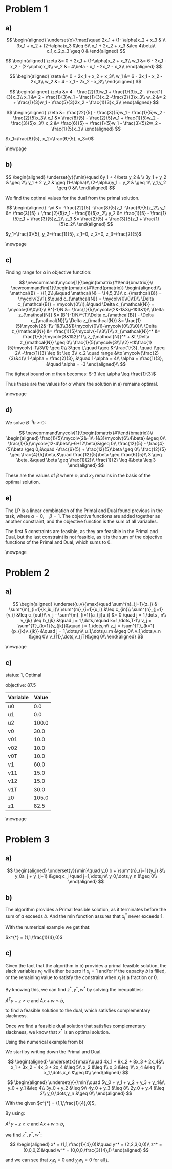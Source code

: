 # Problem 1

## a)

$$
\begin{aligned}
\underset{x}{\max}\quad 2x_1 + (1- \alpha)x_2 + x_3 & \\
3x_1 + x_2 + (2-\alpha)x_3 &\leq 6\\
x_1 + 2x_2 + x_3 &\leq 4\beta\\
x_1,x_2,x_3 \geq 0 &
\end{aligned}
$$

$$
\begin{aligned}
\zeta &= 0 + 2x_1 + (1-\alpha)x_2 + x_3\\
w_1 &= 6 - 3x_1 - x_2 - (2-\alpha)x_3\\
w_2 &= 4\beta - x_1 - 2x_2 - x_3\\
\end{aligned}
$$

$$
\begin{aligned}
\zeta &= 0 + 2x_1 + x_2 + x_3\\
w_1 &= 6 - 3x_1 - x_2 - 2x_3\\
w_2 &= 4 - x_1 - 2x_2 - x_3\\
\end{aligned}
$$

$$
\begin{aligned}
\zeta &= 4 - \frac{2}{3}w_1 + \frac{1}{3}x_2 - \frac{1}{3}x_3\\
x_1 &= 2 - \frac{1}{3}w_1 - \frac{1}{3}x_2 -\frac{2}{3}x_3\\
w_2 &= 2 + \frac{1}{3}w_1 - \frac{5}{3}2x_2 - \frac{1}{3}x_3\\
\end{aligned}
$$

$$
\begin{aligned}
\zeta &= \frac{22}{5} - \frac{3}{5}w_1 - \frac{1}{5}w_2 - \frac{2}{5}x_3\\
x_1 &= \frac{8}{5} - \frac{2}{5}w_1 + \frac{1}{5}w_2 - \frac{3}{5}x_3\\
x_2 &= \frac{6}{5} + \frac{1}{5}w_1 - \frac{3}{5}2w_2 - \frac{1}{5}x_3\\
\end{aligned}
$$


$x_1=\frac{8}{5}, x_2=\frac{6}{5}, x_3=0$

\newpage

## b)

$$
\begin{aligned}
\underset{y}{\min}\quad 6y_1 + 4\beta y_2 & \\
3y_1 + y_2 & \geq 2\\
y_1 + 2 y_2 & \geq (1-\alpha)\\
(2-\alpha)y_1 + y_2 & \geq 1\\
y_1,y_2 \geq 0 &\\
\end{aligned}
$$

We find the optimal values for the dual from the primal solution.

$$
\begin{aligned}
-\xi &= -\frac{22}{5} -\frac{8}{5}z_1 -\frac{6}{5}z_2\\
y_1 &= \frac{3}{5} + \frac{2}{5}z_1 - \frac{1}{5}z_2\\
y_2 &= \frac{1}{5} - \frac{1}{5}z_1 + \frac{3}{5}z_2\\
z_3 &= \frac{2}{5} + \frac{3}{5}z_1 + \frac{1}{5}z_2\\
\end{aligned}
$$

$y_1=\frac{3}{5}, y_2=\frac{1}{5}, z_1=0, z_2=0, z_3=\frac{2}{5}$

\newpage

## c)

Finding range for $\alpha$ in objective function:

$$
\newcommand\mycolv[1]{\begin{bmatrix}#1\end{bmatrix}}\\
\newcommand\m[1]{\begin{pmatrix}#1\end{pmatrix}} 
\begin{aligned}\\
\mathcal{B} = \{1,2\},&\quad \mathcal{N} = \{4,5,3\}\\
c_{\mathcal{B}} = \mycolv{2\\1},&\quad c_{\mathcal{N}} = \mycolv{0\\0\\1}\\
\Delta c_{\mathcal{B}} = \mycolv{0\\1},&\quad \Delta c_{\mathcal{N}} = \mycolv{0\\0\\0}\\
B^{-1}N &= \frac{1}{5}\mycolv{2&-1&3\\-1&3&1}\\
\Delta z_{\mathcal{N}} &= (B^{-1}N)^{T}\Delta c_{\mathcal{B}} - \Delta c_{\mathcal{N}}\\
\Delta z_{\mathcal{N}} &= \frac{1}{5}\mycolv{2&-1\\-1&3\\3&1}\mycolv{0\\1}-\mycolv{0\\0\\0}\\
\Delta z_{\mathcal{N}} &= \frac{1}{5}\mycolv{-1\\3\\1}\\
z_{\mathcal{N}}^* &= \frac{1}{5}\mycolv{3&1&2}^T\\
z_{\mathcal{N}}^* + &t \Delta z_{\mathcal{N}} \geq 0\\
\frac{1}{5}\mycolv{3\\1\\2}+t&\frac{1}{5}\mycolv{-1\\3\\1} \geq 0\\
3\geq t,\quad t\geq &-\frac{1}{3}, \quad t\geq -2\\
-\frac{1}{3} \leq &t \leq 3\\
x_2 \quad range &\to \mycolv{\frac{2}{3}&4}\\
1-\alpha = \frac{2}{3}, &\quad 1-\alpha = 4\\
\alpha = \frac{1}{3}, &\quad \alpha = -3
\end{aligned}\\
$$

The tighest bound on $\alpha$ then becomes: $-3 \leq \alpha \leq \frac{1}{3}$

Thus these are the values for $\alpha$ where the solution in a) remains optimal.

\newpage

## d)

We solve $B^{-1}b \geq 0$:

$$
\newcommand\mycolv[1]{\begin{bmatrix}#1\end{bmatrix}}\\
\begin{aligned}
\frac{1}{5}\mycolv{2&-1\\-1&3}\mycolv{6\\4\beta} &\geq 0\\
\frac{1}{5}\mycolv{12-4\beta\\-6+12\beta}&\geq 0\\
\frac{12}{5} - \frac{4}{5}\beta \geq 0,&\quad -\frac{6}{5} + \frac{12}{5}\beta \geq 0\\
\frac{12}{5} \geq \frac{4}{5}\beta,&\quad  \frac{12}{5}\beta \geq \frac{6}{5}\\
3 \geq \beta, &\quad \beta \geq \frac{1}{2}\\
\frac{1}{2} \leq &\beta \leq 3
\end{aligned}
$$

These are the values of $\beta$ where $x_1$ and $x_2$ remains in the basis of
the optimal solution.


## e)

The LP is a linear combination of the Primal and Dual found previous in the task,
where $\alpha =0,\quad \beta = 1$.
The objective functions are added together as another constraint, 
and the objective function is the sum of all variables.

The first 5 constraints are feasible, as they are feasible in the Primal and Dual,
but the last constraint is not feasible, as it is the sum of the objective functions 
of the Primal and Dual, which sums to 0.

\newpage

# Problem 2

## a)

$$
\begin{aligned}
\underset{u,v}{\max}\quad \sum^{n}_{j=1}{z_j} &- \sum^{m}_{i=1}{k_iu_i}\\
\sum^{m}_{i=1}{u_i} &\leq c_{in}\\
\sum^{n}_{j=1}{v_i} &\leq c_{out}\\
v_j - \sum^{m}_{i=1}{a_{ij}u_i} &= 0 \quad j = 1,\dots , n\\
v_{jk} \leq b_{jk} &\quad j = 1,\dots,n\quad k=1,\dots,T-1\\
v_j = \sum^{T}_{k=1}{v_{jk}}&\quad j = 1,\dots,n\\
z_j = \sum^{T}_{k=1}{p_{jk}v_{jk}} &\quad j = 1,\dots,n\\
u_1,\dots,u_m &\geq 0\\
v_1,\dots,v_n &\geq 0\\
v_{11},\dots,v_{jT}&\geq 0\\
\end{aligned}
$$

\newpage

## c)

status: 1, Optimal

objective: 87.5

| Variable   | Value    |
|--------------- | --------------- |
|u0   | 0.0    |
|u1   | 0.0    |
|u2   | 100.0  |
|v0   | 30.0   |
|v01   | 10.0   |
|v02   | 10.0   |
|v0T   | 10.0   |
|v1   | 60.0   |
|v11   | 15.0   |
|v12   | 15.0   |
|v1T   | 30.0   |
|z0   | 105.0  |
|z1   | 82.5   |

\newpage

# Problem 3 

## a) 

$$
\begin{aligned}
\underset{y}{\min}\quad y_0 b + \sum^{n}_{j=1}{y_j} &\\
y_0a_j + y_{j+1} &\geq c_j \quad j=1,\dots,n\\
y_0,\dots,y_n &\geq 0\\
\end{aligned}
$$

## b)

The algorithm provides a Primal feasible solution,
as it terminates before the sum of $a$ exceeds $b$.
And the min function assures that $x^{*}_j$ never exceeds $1$.

With the numerical example we get that:

$x^{*} = (1,1,\frac{1}{4},0)$


## c) 


Given the fact that the algorithm in b) provides a primal feasible solution,
the slack variables $w_j$ will either be zero if $x_j=1$ and/or if 
the capacity $b$ is filled, or the remaining 
value to satisfy the constraint when $x_j$ is a fraction or 0.

By knowing this, we can find $z^*,y^*,w^*$ by solving the inequalities:

$A^Ty - z \geq c$ and $Ax + w \leq b$,

to find a feasible solution to the dual, which satisfies complementary slackness.

Once we find a feasible dual solution that satisfies complementary slackness,
we know that $x^*$ is an optimal solution.


Using the numerical example from b)

We start by writing down the Primal and Dual.

$$
\begin{aligned}
\underset{x}{\max}\quad 4x_1 + 9x_2 + 8x_3 + 2x_4&\\
x_1 + 3x_2 + 4x_3 + 2x_4 &\leq 5\\
x_2 &\leq 1\\
x_3 &\leq 1\\
x_4 &\leq 1\\
x_1,\dots,x_n &\geq 0\\
\end{aligned}
$$


$$
\begin{aligned}
\underset{y}{\min}\quad 5y_0 + y_1 + y_2 + y_3 + y_4&\\
y_0 + y_1 &\leq 4\\
3y_0 + y_2 &\leq 9\\
4y_0 + y_3 &\leq 8\\
2y_0 + y_4 &\leq 2\\
y_0,\dots,y_n &\geq 0\\
\end{aligned}
$$

With the given $x^{*} = (1,1,\frac{1}{4},0)$,


By using:

$A^Ty - z \geq c$ and $Ax + w \leq b$,

we find $z^*,y^*,w^*$:

$$
\begin{aligned}
x* = (1,1,\frac{1}{4},0)&\quad y^* = (2,2,3,0,0)\\
z^* = (0,0,0,2)&\quad w^* = (0,0,0,\frac{3}{4},1)
\end{aligned}
$$

and we can see that $x_jz_j=0$ and $y_jw_j=0$ for all $j$. 
